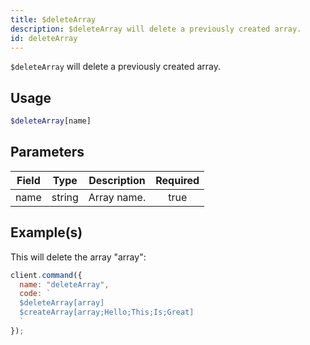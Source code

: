 ```yaml
---
title: $deleteArray
description: $deleteArray will delete a previously created array.
id: deleteArray
---
```


`$deleteArray` will delete a previously created array.

## Usage

```php
$deleteArray[name]
```

## Parameters

| Field | Type   | Description | Required |
| ----- | ------ | ----------- | :------: |
| name  | string | Array name. |   true   |

## Example(s)

This will delete the array "array":

```javascript
client.command({
  name: "deleteArray",
  code: `
  $deleteArray[array]
  $createArray[array;Hello;This;Is;Great]
  `
});
```

